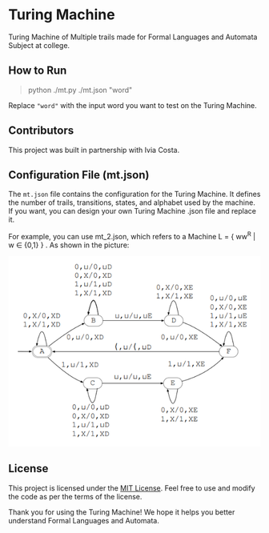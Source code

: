 # Turing Machine

Turing Machine of Multiple trails made for Formal Languages and Automata Subject at college.

## How to Run

> python ./mt.py ./mt.json "word"

Replace `"word"` with the input word you want to test on the Turing Machine.

## Contributors

This project was built in partnership with Ivia Costa.

## Configuration File (mt.json)

The `mt.json` file contains the configuration for the Turing Machine. It defines the number of trails, transitions, states, and alphabet used by the machine. If you want, you can design your own Turing Machine .json file and replace it.

For example, you can use mt_2.json, which refers to a Machine L = { ww<sup>R</sup> | w ∈ {0,1} } . As shown in the picture:

![WWR Turing Machine](mt2_img.png)


## License

This project is licensed under the [MIT License](LICENSE). Feel free to use and modify the code as per the terms of the license.

Thank you for using the Turing Machine! We hope it helps you better understand Formal Languages and Automata.
